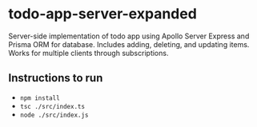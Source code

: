 # todo-app-server-expanded

Server-side implementation of todo app using Apollo Server Express and Prisma ORM for database. Includes adding, deleting, and updating items. Works for multiple clients through subscriptions.

## Instructions to run
* `npm install`
* `tsc ./src/index.ts`
* `node ./src/index.js`
